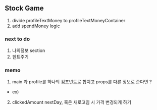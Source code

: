 ## Stock Game

1. divide profileTextMoney to profileTextMoneyContainer
2. add spendMoney logic

### next to do

1. 나의정보 section
2. 힌트주기

### memo

1. main 과 profile를 하나의 컴포넌트로 합치고 props를 다른 정보로 준다면 ?

- ex) <section> <Content props={content}/></section>

2. clickedAmount nextDay, 혹은 새로고침 시 가격 변경되게 하기
